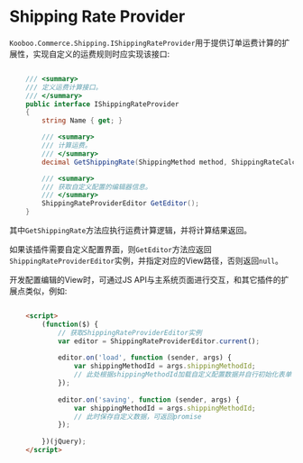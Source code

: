 # Shipping Rate Provider #

`Kooboo.Commerce.Shipping.IShippingRateProvider`用于提供订单运费计算的扩展性，实现自定义的运费规则时应实现该接口:

```csharp

    /// <summary>
    /// 定义运费计算接口。
    /// </summary>
    public interface IShippingRateProvider
    {
        string Name { get; }

        /// <summary>
        /// 计算运费。
        /// </summary>
        decimal GetShippingRate(ShippingMethod method, ShippingRateCalculationContext context);

        /// <summary>
        /// 获取自定义配置的编辑器信息。
        /// </summary>
        ShippingRateProviderEditor GetEditor();
    }

```

其中`GetShippingRate`方法应执行运费计算逻辑，并将计算结果返回。

如果该插件需要自定义配置界面，则`GetEditor`方法应返回`ShippingRateProviderEditor`实例，并指定对应的View路径，否则返回`null`。

开发配置编辑的View时，可通过JS API与主系统页面进行交互，和其它插件的扩展点类似，例如:

```html

	<script>
		(function($) {
			// 获取ShippingRateProviderEditor实例
	        var editor = ShippingRateProviderEditor.current();
	
	        editor.on('load', function (sender, args) {
	            var shippingMethodId = args.shippingMethodId;
	            // 此处根据shippingMethodId加载自定义配置数据并自行初始化表单
	        });
	
	        editor.on('saving', function (sender, args) {
				var shippingMethodId = args.shippingMethodId;
				// 此时保存自定义数据，可返回promise
	        });
	
	    })(jQuery);
	</script>

```